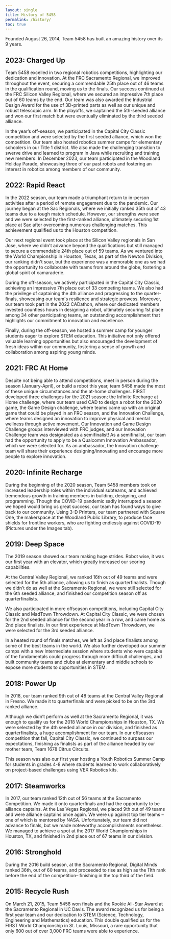 ```yaml
---
layout: single
title: History of 5458
permalink: /history/
toc: true
---
```


Founded August 26, 2014, Team 5458 has built an amazing history over its 9 years.
## 2023: Charged Up
Team 5458 excelled in two regional robotics competitions, highlighting our dedication and innovation. At the FRC Sacramento Regional, we improved throughout the event, securing a commendable 25th place out of 46 teams in the qualification round, moving us to the finals. Our success continued at the FRC Silicon Valley Regional, where we secured an impressive 7th place out of 60 teams by the end. Our team was also awarded the Industrial Design Award for the use of 3D-printed parts as well as our unique and robust telescopic arm. In the playoffs, we captained the 5th-seeded alliance and won our first match but were eventually eliminated by the third seeded alliance.

In the year’s off-season, we participated in the Capital City Classic competition and were selected by the first seeded alliance, which won the competition. Our team also hosted robotics summer camps for elementary schoolers in our Title 1 district. We also made the challenging transition to swerve drive and learned to program in Java while recruiting and training new members. In December 2023, our team participated in the Woodland Holiday Parade, showcasing three of our past robots and fostering an interest in robotics among members of our community. 

## 2022: Rapid React
In the 2022 season, our team made a triumphant return to in-person activities after a period of remote engagement due to the pandemic. Our journey began at the Sac Regionals, where we initially ranked 35th out of 43 teams due to a tough match schedule. However, our strengths were seen and we were selected by the first-ranked alliance, ultimately securing 1st place at Sac after overcoming numerous challenging matches. This achievement qualified us to the Houston competition.

Our next regional event took place at the Silicon Valley regionals in San Jose, where we didn't advance beyond the qualifications but still managed to secure a commendable 24th place out of 59 teams. As we ventured into the World Championship in Houston, Texas, as part of the Newton Division, our ranking didn't soar, but the experience was a memorable one as we had the opportunity to collaborate with teams from around the globe, fostering a global spirit of camaraderie.

During the off-season, we actively participated in the Capital City Classic, achieving an impressive 7th place out of 33 competing teams. We also had the privilege of captaining the 4th alliance and progressing to the quarter-finals, showcasing our team's resilience and strategic prowess.
Moreover, our team took part in the 2022 CADathon, where our dedicated members invested countless hours in designing a robot, ultimately securing 1st place among 34 other participating teams, an outstanding accomplishment that highlights our commitment to innovation and excellence.

Finally, during the off-season, we hosted a summer camp for younger students eager to explore STEM education. This initiative not only offered valuable learning opportunities but also encouraged the development of fresh ideas within our community, fostering a sense of growth and collaboration among aspiring young minds.

## 2021: FRC At Home
Despite not being able to attend competitions, meet in person during the season (January-April), or build a robot this year, team 5458 made the most of these unique circumstances and the at-home challenges. FIRST developed three challenges for the 2021 season; the Infinite Recharge at Home challenge, where our team used CAD to design a robot for the 2020 game, the Game Design challenge, where teams came up with an original game that could be played in an FRC season, and the Innovation Challenge, where 
teams designed an innovation to improve physical and mental wellness through active movement. Our Innovation and Game Design Challenge groups interviewed with FRC judges, and our Innovation Challenge team was designated as a semifinalist! As a semifinalist, our team had the opportunity to apply to be a Qualcomm Innovation Ambassador, which we were selected for. As an ambassador, the Innovation challenge team will share their experience designing/innovating and encourage more people to explore innovation.

## 2020: Infinite Recharge
During the beginning of the 2020 season, Team 5458 members took on increased leadership roles within the individual subteams, and achieved tremendous growth in training members in building, designing, and programming. Though the COVID-19 pandemic sadly interrupted a season we hoped would bring us great success, our team has found ways to give back to our community. Using 3-D Printers, our team partnered with Square One, the makerspace at the Woodland Public Library, to produce face shields for frontline workers, who are fighting endlessly against COVID-19 (Pictures under the Images tab).

## 2019: Deep Space
The 2019 season showed our team making huge strides. Robot wise, it was our first year with an elevator, which greatly increased our scoring capabilities. 

At the Central Valley Regional, we ranked 16th out of 49 teams and were selected for the 5th alliance, allowing us to finish as quarterfinalists. 
Though we didn’t do as well at the Sacramento Regional, we were still selected for the 6th seeded alliance, and finished our competition season off as quarterfinalists. 

We also participated in more offseason competitions, including Capital City Classic and MadTown Throwdown. At Capital City Classic, we were chosen for the 2nd seeded alliance for the second year in a row, and came home as 2nd place finalists. In our first experience at MadTown Throwdown, we were selected for the 3rd seeded alliance. 

In a heated round of finals matches, we left as 2nd place finalists among some of the best teams in the world. We also further developed our summer camps with a new Intermediate session where students who were capable of the fundamentals could progress through more difficult challenges, and built community teams and clubs at elementary and middle schools to expose more students to opportunities in STEM.

## 2018: Power Up
In 2018, our team ranked 9th out of 48 teams at the Central Valley Regional in Fresno. We made it to quarterfinals and were picked to be on the 3rd ranked alliance. 

Although we didn’t perform as well at the Sacramento Regional, it was enough to qualify us for the 2018 World Championships in Houston, TX. We were selected by the 4th seeded alliance in our division, and finished as quarterfinalists, a huge accomplishment for our team. In our offseason competition that fall, Capital City Classic, we continued to surpass our expectations, finishing as finalists as part of the alliance headed by our mother team, Team 1678 Citrus Circuits. 

This season was also our first year hosting a Youth Robotics Summer Camp for students in grades 4-8 where students learned to work collaboratively on project-based challenges using VEX Robotics kits.

## 2017: Steamworks
In 2017, our team ranked 12th out of 56 teams at the Sacramento Competition. We made it onto quarterfinals and had the opportunity to be alliance captains. At the Las Vegas Regional, we placed 9th out of 49 teams and were alliance captains once again. We were up against top tier teams – one of which is mentored by NASA. Unfortunately, our team did not advance to finals, but we made noteworthy accomplishments nonetheless. We managed to achieve a spot at the 2017 World Championships in Houston, TX, and finished in 2nd place out of 67 teams in our division.

## 2016: Stronghold
During the 2016 build season, at the Sacramento Regional, Digital Minds ranked 36th, out of 60 teams, and proceeded to rise as high as the 11th 
rank before the end of the competition– finishing in the top third of the field.

## 2015: Recycle Rush
On March 21, 2015, Team 5458 won finals and the Rookie All-Star Award at the Sacramento Regional in UC Davis. The award recognized us for being 
a first year team and our dedication to STEM (Science, Technology, Engineering and Mathematics) education. This double qualified us for the FIRST World Championship in St. Louis, Missouri, a rare opportunity that only 600 out of over 3,000 FRC teams were able to experience.
